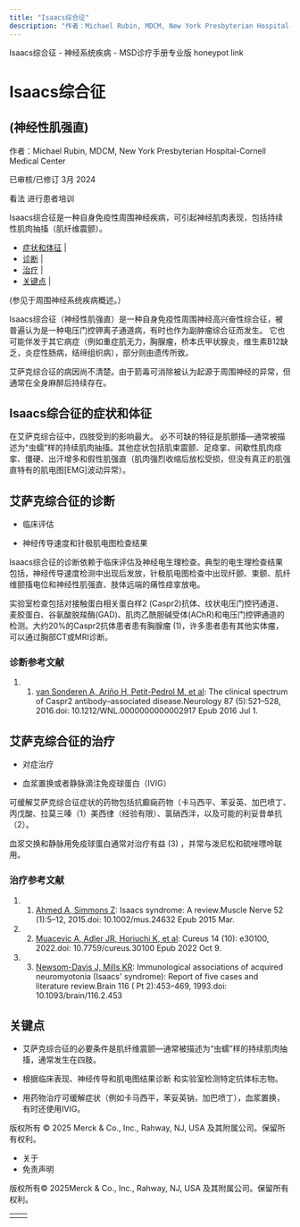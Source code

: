 ```yaml
---
title: "Isaacs综合征"
description: "作者：Michael Rubin, MDCM, New York Presbyterian Hospital-Cornell Medical Center"
---
```


﻿Isaacs综合征 - 神经系统疾病 - MSD诊疗手册专业版 honeypot link

# Isaacs综合征

## (神经性肌强直)

作者：Michael Rubin, MDCM, New York Presbyterian Hospital-Cornell Medical Center

已审核/已修订 3月 2024

看法 进行患者培训

Isaacs综合征是一种自身免疫性周围神经疾病，可引起神经肌肉表现，包括持续性肌肉抽搐（肌纤维震颤）。

- [症状和体征](#症状和体征_v44541082_zh) \|
- [诊断](#诊断_v27840918_zh) \|
- [治疗](#治疗_v27840927_zh) \|
- [关键点](#关键点_v39261708_zh) \|

(参见于周围神经系统疾病概述。）

Isaacs综合征（神经性肌强直）是一种自身免疫性周围神经高兴奋性综合征，被普遍认为是一种电压门控钾离子通道病，有时也作为副肿瘤综合征而发生。 它也可能伴发于其它病症（例如重症肌无力，胸腺瘤，桥本氏甲状腺炎，维生素B12缺乏，炎症性肠病，结缔组织病），部分则由遗传所致。

艾萨克综合征的病因尚不清楚。由于箭毒可消除被认为起源于周围神经的异常，但通常在全身麻醉后持续存在。

## Isaacs综合征的症状和体征

在艾萨克综合征中，四肢受到的影响最大。 必不可缺的特征是肌颤搐—通常被描述为“虫蠕”样的持续肌肉抽搐。其他症状包括肌束震颤、足痉挛、间歇性肌肉痉挛、僵硬、出汗增多和假性肌强直（肌肉强烈收缩后放松受损，但没有真正的肌强直特有的肌电图\[EMG\]波动异常）。

## 艾萨克综合征的诊断

- 临床评估

- 神经传导速度和针极肌电图检查结果


Isaacs综合征的诊断依赖于临床评估及神经电生理检查。典型的电生理检查结果包括，神经传导速度检测中出现后发放，针极肌电图检查中出现纤颤、束颤、肌纤维颤搐电位和神经性肌强直、肢体远端的痛性痉挛放电。

实验室检查包括对接触蛋白相关蛋白样2 (Caspr2)抗体、纹状电压门控钙通道、麦胶蛋白、谷氨酸脱羧酶(GAD)、肌肉乙酰胆碱受体(AChR)和电压门控钾通道的检测。大约20%的Caspr2抗体患者患有胸腺瘤 (1)，许多患者患有其他实体瘤，可以通过胸部CT或MRI诊断。

### 诊断参考文献

1. 1. [van Sonderen A, Ariño H, Petit-Pedrol M, et al](https://www.ncbi.nlm.nih.gov/pmc/articles/PMC4970662/): The clinical spectrum of Caspr2 antibody–associated disease.Neurology 87 (5):521–528, 2016.doi: 10.1212/WNL.0000000000002917 Epub 2016 Jul 1.

## 艾萨克综合征的治疗

- 对症治疗

- 血浆置换或者静脉滴注免疫球蛋白（IVIG）


可缓解艾萨克综合征症状的药物包括抗癫痫药物（卡马西平、苯妥英、加巴喷丁、丙戊酸、拉莫三嗪（1）美西律（经验有限）、氯硝西泮，以及可能的利妥昔单抗（2）。

血浆交换和静脉用免疫球蛋白通常对治疗有益 (3) ，并常与泼尼松和硫唑嘌呤联用。

### 治疗参考文献

1. 1. [Ahmed A, Simmons Z](https://onlinelibrary.wiley.com/doi/10.1002/mus.24632): Isaacs syndrome: A review.Muscle Nerve 52 (1):5–12, 2015.doi: 10.1002/mus.24632 Epub 2015 Mar.

2. 2. [Muacevic A, Adler JR, Horiuchi K, et al](https://www.ncbi.nlm.nih.gov/pmc/articles/PMC9642979\#:~:text=Membrane%20stabilizers%2C%20such%20as%20carbamazepine,the%20treatment%20of%20Isaacs%20syndrome.): Cureus 14 (10): e30100, 2022.doi: 10.7759/cureus.30100 Epub 2022 Oct 9.

3. 3. [Newsom-Davis J, Mills KR](https://academic.oup.com/brain/article-abstract/116/2/453/289185?redirectedFrom=fulltext&login=false): Immunological associations of acquired neuromyotonia (Isaacs' syndrome): Report of five cases and literature review.Brain 116 ( Pt 2):453–469, 1993.doi: 10.1093/brain/116.2.453


## 关键点

- 艾萨克综合征的必要条件是肌纤维震颤—通常被描述为“虫蠕”样的持续肌肉抽搐，通常发生在四肢。

- 根据临床表现、神经传导和肌电图结果诊断 和实验室检测特定抗体标志物。

- 用药物治疗可缓解症状（例如卡马西平，苯妥英钠，加巴喷丁），血浆置换，有时还使用IVIG。




版权所有 © 2025
Merck & Co., Inc., Rahway, NJ, USA 及其附属公司。保留所有权利。

- 关于
- 免责声明

版权所有© 2025Merck & Co., Inc., Rahway, NJ, USA 及其附属公司。保留所有权利。

|     |     |
| --- | --- |
|  |  |